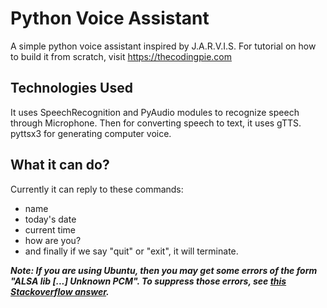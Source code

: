 # Python Voice Assistant


A simple python voice assistant inspired by J.A.R.V.I.S. For tutorial on how to build it from scratch, visit https://thecodingpie.com


## Technologies Used
It uses SpeechRecognition and PyAudio modules to recognize speech through Microphone. Then for converting speech to text, it uses gTTS. pyttsx3 for generating computer voice.

## What it can do?
Currently it can reply to these commands:

- name
- today's date 
- current time
- how are you? 
- and finally if we say "quit" or "exit", it will terminate.

***Note: If you are using Ubuntu, then you may get some errors of the form "ALSA lib [...] Unknown PCM". To suppress those errors, see <a href="https://stackoverflow.com/questions/7088672/pyaudio-working-but-spits-out-error-messages-each-time" target="__blank">this Stackoverflow answer</a>.***
